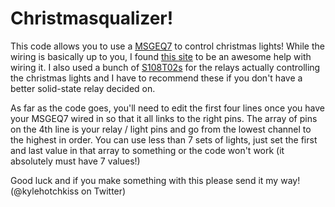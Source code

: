 Christmasqualizer!
==================

This code allows you to use a [MSGEQ7](http://www.sparkfun.com/products/10468) to control christmas lights!
While the wiring is basically up to you, I found [this site](http://nuewire.com/info-archive/msgeq7-by-j-skoba/)
to be an awesome help with wiring it. I also used a bunch of [S108T02s](http://www.sparkfun.com/products/10636)
for the relays actually controlling the christmas lights and I have to
recommend these if you don't have a better solid-state relay decided on.

As far as the code goes, you'll need to edit the first four lines once
you have your MSGEQ7 wired in so that it all links to the right pins.
The array of pins on the 4th line is your relay / light pins and go
from the lowest channel to the highest in order. You can use less than 7
sets of lights, just set the first and last value in that array to something
or the code won't work (it absolutely must have 7 values!)

Good luck and if you make something with this please send it my way! 
(@kylehotchkiss on Twitter)


